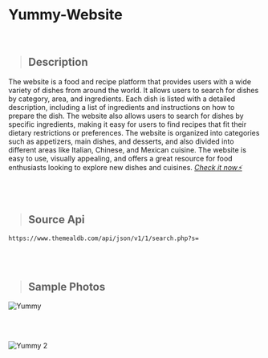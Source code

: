 # Yummy-Website

<br>

> ## Description

The website is a food and recipe platform that provides users with a wide variety of dishes from around the world. It allows users to search for dishes by category, area, and ingredients. Each dish is listed with a detailed description, including a list of ingredients and instructions on how to prepare the dish. The website also allows users to search for dishes by specific ingredients, making it easy for users to find recipes that fit their dietary restrictions or preferences. The website is organized into categories such as appetizers, main dishes, and desserts, and also divided into different areas like Italian, Chinese, and Mexican cuisine. The website is easy to use, visually appealing, and offers a great resource for food enthusiasts looking to explore new dishes and cuisines. *<a href="https://dragon-h22.github.io/Yummy-Website/" target="_blank"> Check it now⚡</a>*

<br><br>

> ## Source Api
``` 
https://www.themealdb.com/api/json/v1/1/search.php?s= 
```

<br><br>

> ## Sample Photos 


![Yummy](https://user-images.githubusercontent.com/88390970/213385925-0aa1cb87-2d09-40b3-b09d-98a50482f330.png)

<br><br>

![Yummy 2](https://user-images.githubusercontent.com/88390970/213385939-ac88759d-a465-43fc-a93c-7571071c6320.png)

